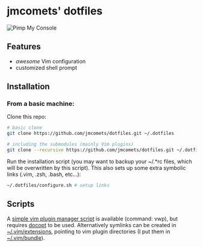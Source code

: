 jmcomets' dotfiles
==================

![Pimp My Console][]

## Features

- *awesome* Vim configuration
- customized shell prompt

## Installation

### From a basic machine:

Clone this repo:

```bash
# basic clone
git clone https://github.com/jmcomets/dotfiles.git ~/.dotfiles

# including the submodules (mainly Vim plugins)
git clone --recursive https://github.com/jmcomets/dotfiles.git ~/.dotfiles
```

Run the installation script (you may want to backup your ~/.\*rc files,
which will be overwritten by this script). This also sets up some extra
symbolic links (.vim, .zsh, .bash, etc...):

```bash
~/.dotfiles/configure.sh # setup links
```

## Scripts

A [simple vim plugin manager script] is available (command: vwp), but requires [docopt] to be used.
Alternatively symlinks can be created in [~/.vim/extensions], pointing to vim plugin directories
(I put them in [~/.vim/bundle]).

[Pimp My Console]: ../../blob/master/Misc/pimp-my-console.png?raw=true
[aliases]: ../../blob/master/Shell/aliases
[~/.vim/extensions]: ../../blob/master/Vim/extensions
[~/.vim/bundle]: ../../blob/master/Vim/bundle
[simple vim plugin manager script]: ../../blob/master/Bin/vwp
[docopt]: https://github.com/docopt/docopt
